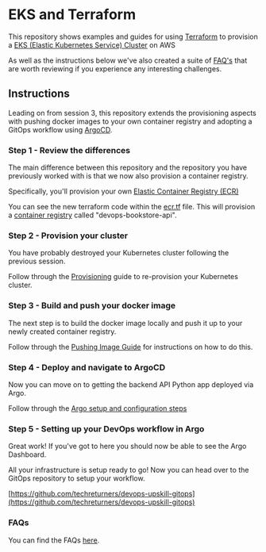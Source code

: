 # EKS and Terraform

This repository shows examples and guides for using [Terraform](https://terraform.io) to provision a [EKS (Elastic Kubernetes Service) Cluster](https://aws.amazon.com/eks/) on AWS

As well as the instructions below we've also created a suite of [FAQ's](./docs/FAQS.md) that are worth reviewing if you experience any interesting challenges.

## Instructions

Leading on from session 3, this repository extends the provisioning aspects with pushing docker images to your own container registry and adopting a GitOps workflow using [ArgoCD](https://argo-cd.readthedocs.io/en/stable/).

### Step 1 - Review the differences

The main difference between this repository and the repository you have previously worked with is that we now also provision a container registry.

Specifically, you'll provision your own [Elastic Container Registry (ECR)](https://aws.amazon.com/ecr/)

You can see the new terraform code within the [ecr.tf](./ecr.tf) file. This will provision a [container registry](https://registry.terraform.io/providers/hashicorp/aws/latest/docs/resources/ecr_repository) called "devops-bookstore-api".

### Step 2 - Provision your cluster

You have probably destroyed your Kubernetes cluster following the previous session. 

Follow through the [Provisioning](./docs/PROVISIONING.md) guide to re-provision your Kubernetes cluster.

### Step 3 - Build and push your docker image

The next step is to build the docker image locally and push it up to your newly created container registry.

Follow through the [Pushing Image Guide](./docs/PUSHINGIMAGE.md) for instructions on how to do this.

### Step 4 - Deploy and navigate to ArgoCD

Now you can move on to getting the backend API Python app deployed via Argo.

Follow through the [Argo setup and configuration steps](./docs/ARGO.md)

### Step 5 - Setting up your DevOps workflow in Argo

Great work! If you've got to here you should now be able to see the Argo Dashboard.

All your infrastructure is setup ready to go! Now you can head over to the GitOps repository to setup your workflow.

[https://github.com/techreturners/devops-upskill-gitops](https://github.com/techreturners/devops-upskill-gitops)

### FAQs

You can find the FAQs [here](./docs/FAQS.md).